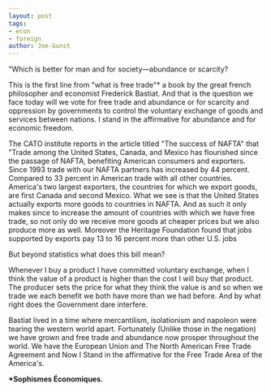 ```yaml
---
layout: post
tags: 
- econ 
- foreign
author: Joe-Gunst
---
```


"Which is better for man and for society—abundance or scarcity?

This is the first line from "what is free trade"\* a book by the great french philosopher and economist Frederick Bastiat. And that is the question we face today will we vote for free trade and abundance or for scarcity and oppression by governments to control the voluntary exchange of goods and services between nations. I stand in the affirmative for abundance and for economic freedom.

The CATO institute reports in the article titled "The success of NAFTA" that "Trade among the United States, Canada, and Mexico has flourished since the passage of NAFTA, benefiting American consumers and exporters. Since 1993 trade with our NAFTA partners has increased by 44 percent. Compared to 33 percent in American trade with all other countries. America's two largest exporters, the countries for which we export goods, are first Canada and second Mexico. What we see is that the United States actually exports more goods to countries in NAFTA. And as such it only makes since to increase the amount of countries with which we have free trade, so not only do we receive more goods at cheaper prices but we also produce more as well. Moreover the Heritage Foundation found that jobs supported by exports pay 13 to 16 percent more than other U.S. jobs

But beyond statistics what does this bill mean?

Whenever I buy a product I have committed voluntary exchange, when I think the value of a product is higher than the cost I will buy that product. The producer sets the price for what they think the value is and so when we trade we each benefit we both have more than we had before. And by what right does the Government dare interfere.

Bastiat lived in a time where mercantilism, isolationism and napoleon were tearing the western world apart. Fortunately (Unlike those in the negation) we have grown and free trade and abundance now prosper throughout the world. We have the European Union and The North American Free Trade Agreement and Now I Stand in the affirmative for the Free Trade Area of the America's.

**\*Sophismes Économiques.**
